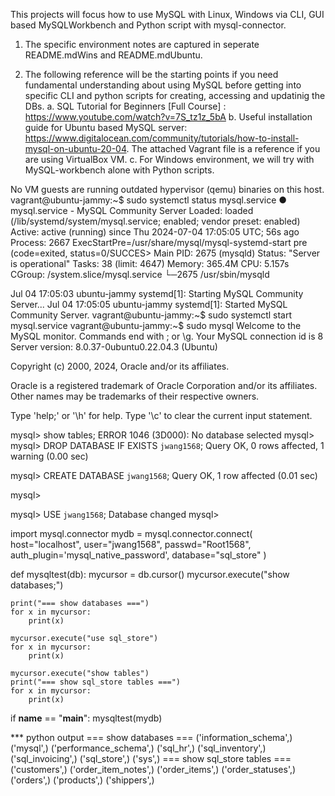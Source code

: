 This projects will focus how to use MySQL with Linux, Windows via CLI, GUI based MySQLWorkbench and Python script with mysql-connector.

1. The specific environment notes are captured in seperate README.mdWins and README.mdUbuntu.

2. The following reference will be the starting points if you need fundamental understanding about using MySQL before getting into specific CLI and python scripts for creating, accessing and updatinig the DBs.
a. SQL Tutorial for Beginners [Full Course] : https://www.youtube.com/watch?v=7S_tz1z_5bA
b. Useful installation guide for Ubuntu based MySQL server: https://www.digitalocean.com/community/tutorials/how-to-install-mysql-on-ubuntu-20-04. The attached Vagrant file is a reference if you are using VirtualBox VM. 
c. For Windows environment, we will try with MySQL-workbench alone with Python scripts.

<samples of snipt of successful installation>
No VM guests are running outdated hypervisor (qemu) binaries on this host.
vagrant@ubuntu-jammy:~$ sudo systemctl status mysql.service
● mysql.service - MySQL Community Server
     Loaded: loaded (/lib/systemd/system/mysql.service; enabled; vendor preset: enabled)
     Active: active (running) since Thu 2024-07-04 17:05:05 UTC; 56s ago
    Process: 2667 ExecStartPre=/usr/share/mysql/mysql-systemd-start pre (code=exited, status=0/SUCCES>
   Main PID: 2675 (mysqld)
     Status: "Server is operational"
      Tasks: 38 (limit: 4647)
     Memory: 365.4M
        CPU: 5.157s
     CGroup: /system.slice/mysql.service
             └─2675 /usr/sbin/mysqld

Jul 04 17:05:03 ubuntu-jammy systemd[1]: Starting MySQL Community Server...
Jul 04 17:05:05 ubuntu-jammy systemd[1]: Started MySQL Community Server.
vagrant@ubuntu-jammy:~$ sudo systemctl start mysql.service
vagrant@ubuntu-jammy:~$ sudo mysql
Welcome to the MySQL monitor.  Commands end with ; or \g.
Your MySQL connection id is 8
Server version: 8.0.37-0ubuntu0.22.04.3 (Ubuntu)

Copyright (c) 2000, 2024, Oracle and/or its affiliates.

Oracle is a registered trademark of Oracle Corporation and/or its
affiliates. Other names may be trademarks of their respective
owners.

Type 'help;' or '\h' for help. Type '\c' to clear the current input statement.

mysql> show tables;
ERROR 1046 (3D000): No database selected
mysql>
mysql> DROP DATABASE IF EXISTS `jwang1568`;
Query OK, 0 rows affected, 1 warning (0.00 sec)

mysql> CREATE DATABASE `jwang1568`;
Query OK, 1 row affected (0.01 sec)

mysql>

mysql> USE `jwang1568`;
Database changed
mysql>


<samples of Python script and related output>
import mysql.connector
mydb = mysql.connector.connect(
     host="localhost",
     user="jwang1568",
     passwd="Root1568",
     auth_plugin='mysql_native_password',
     database="sql_store"
)

def mysqltest(db):
    mycursor = db.cursor()
    mycursor.execute("show databases;")

    print("=== show databases ===")
    for x in mycursor:
        print(x)

    mycursor.execute("use sql_store")
    for x in mycursor:
        print(x)

    mycursor.execute("show tables")
    print("=== show sql_store tables ===")
    for x in mycursor:
        print(x)

if __name__ == "__main__":
    mysqltest(mydb)


*** python output
=== show databases ===
('information_schema',)
('mysql',)
('performance_schema',)
('sql_hr',)
('sql_inventory',)
('sql_invoicing',)
('sql_store',)
('sys',)
=== show sql_store tables ===
('customers',)
('order_item_notes',)
('order_items',)
('order_statuses',)
('orders',)
('products',)
('shippers',)
